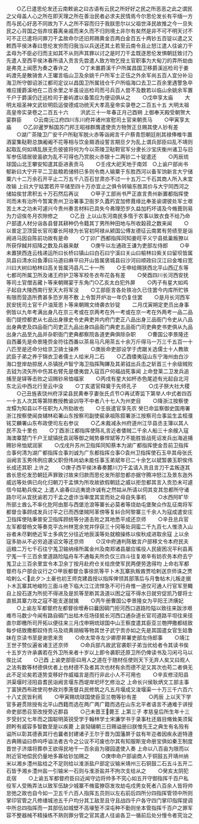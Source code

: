 <!-- { "loadSidebar": true } -->
　　○乙巳遣思伦发还云南敕谕之曰古语有云民之所好好之民之所恶恶之此之谓民之父母盖人心之所在即天理之所在善治民者必求夫民情焉今尔思伦发长有平缅一方而与民心好恶不同故为下人之所不容而归于我朕思尔以父祖世泽民故推之今一旦失民之心背国之俗弃坟暮离亲戚而来久而不归则境土非尔有矣然是非不可不明天讨不可不正已遣将问罪刀干孟故命尔还旧邦赐黄金百两白金百五十两钞五百锭以遣之又敕西平侯沐春曰思伦发穷而归我当以兵送还其土若至云南令且止怒江遣人往谕刀干孟毋为不臣必归而主如其不从则声其罪以讨之是时刀干孟既逐思伦发惧朝廷致讨乃先遣人至西平侯沐春所请入贡言先尝遣人致方物乞授土官职事为大甸刀的弄所劫由是弗克上闻愿为奏之春许之
　　○丁未置爵溪千户所属昌国卫移爵溪巡检司于姜屿渡先是散骑舍人王瓛言临山卫及余姚千户所军士正伍之外余军尚五百人宜分补沿海卫所守御诏浙江都司定议以昌国卫所属钱仓千户所临海口去卫二百余里遇警急卒难应援爵溪地在二百余里之半虽设巡检司而弓兵百人尝不及数若以临山余姚余军置千户于爵溪仍迁巡检司于姜屿渡以备策应为便诏俱从之
　　○戊申享太庙
　　大明太祖圣神文武钦明启运俊德成功统天大孝高皇帝实录卷之二百五十五
大明太祖高皇帝实录卷之二百五十六
　　洪武三十一年春正月己酉朔  上御奉天殿受朝贺大宴群臣
　　○云南沅江府四川东川府并诸州宣慰司土官来朝贡马
　　○甲寅享太庙
　　○乙卯暹罗斛国苏门邦王昭禄群膺遣使贡方物贺正旦赐其使人钞有差
　　○湖广茶陵卫广安千户所鞑军脱火赤等诣阙言千户蔡青怨朝廷削其禄俸椎牛置酒宴集鞑靼总旗阇阇不花等相与饮金屑酒设誓言期旦夕为乱上谓兵部臣曰乱不靖则起取乱何如靖乱朕无负彼彼将何为今以茶陵卫鞑靼官军分隶长沙宝庆衡州诸卫与旧军参伍错居彼虽欲为乱不可得也乃赏脱火赤银十二两钞二十锭遣还
　　○丙辰琉球国山北王攀安知遣其臣进表贡马
　　○壬戌大祀天地于南郊　○上谕户部尚书郁新曰大宁开平二卫盐粮若储偫已多则令商人输粟于东胜西河以备军饷新言大宁储粟六十二万余石开平止二万五千八百石甘肃亦不过一十五万二千石其商人所入未宜改输  上曰大宁姑罢若开平储至四十万亦宜止之俱令转输东胜其价与大宁同西河之储姑俟甘肃积五十万石然后再议
　　○甲子工部尚书严正直言贵州新置都指挥使司而未有治所今暂寓贵州卫治署事卫衙岁久蠹朽宜加修葺缘比奉圣谕谓彼处军士艰苦土木之功未可遽兴今贵州奏言材料已具失今弗理恐岁久益加朽坏请及今脩葺则易为力诏俟冬月农隙修之
　　○乙丑  上以山东河南民多惰于农事以致衣食不给乃命户部遣人材分诣各县督其耕种仍令籍其丁男所种田地与所收榖菽之数来闻
　　○以普定卫顶营长官司寨长阿禄为长官初阿禄从颍国公傅友德征云南累有劳绩至是诣阙进马因自陈前功故有是命
　　○丁卯广西都指挥同知姜旺平义宁县抵巢叛獠以所获俘馘并招降之数及兵器来献
　　○庚午以左通政王谦为吏部左侍郎
　　○辛未置狭西连云栈递运所曰长桥曰镇山曰白石曰宁溪曰关山曰榆林曰紫关曰留坝皆属凤县曰清水曰鱼潭曰马道曰麻平曰开山皆属褒城县曰沙河曰顺政曰汉江曰金堆曰宽川曰大树曰柏林曰高关皆属沔县凡二十一所
　　○壬申给赐狭西北平山西辽东等七都司所属卫所及诸王府护卫等军校冬衣布花各有差
　　○癸酉四川长河西安抚等司土官僧吉藏卜等来朝赐宴于东角门○乙亥太白犯外屏
　　○丙子有星大如鸡子起自大陵西南行至天大将军没
　　○工部臣言各处铁冶久已住罢今内库所贮铁有限而营造所费甚多恐岁用不敷  上令暂开炉冶一年仍复住罢
　　○是月长河西军民安抚司土官千户油笼思卜等来朝赐文绮袭衣钞锭
　　二月戊寅朔定吏员出身事例皆以九年考满出身凡在京三考或在京两考在外一考或在京一考在外两考一品二品衙门提控都吏从七品出身掾史令史典吏并内府门吏正八品出身三品衙门令史从八品出身典吏及四品衙门司吏正九品出身四品衙门典吏五品衙门司吏典吏书吏俱从九品出身六品至九品并杂职衙门吏典都察院各道吏典俱除杂职
　　○曹国公李景隆还自西蕃先是命景隆赍金符往西番以茶易马凡用茶五十余万斤得马一万三千五百一十八匹至是还命分给京卫骑士操养
　　○庚辰命吏部设学于虎踞关选儒士十人教故武臣子弟之养于锦衣卫者儒士人给米月二石
　　○乙酉倭夷寇山东宁海州由白沙海口登岸劫掠居人杀镇抚卢智宁海卫指挥陶鏎及其弟钺出兵击之斩首三十余级贼败去钺为流矢所中伤其右臂先是倭夷尝入寇百户何福战死事闻  上命登莱二卫发兵追捕至是铎等击败之诏赐钞帛恤福家
　　○丙戌有星大如杯赤色尾迹有光起自北河东北云中西北行至云中没
　　○丁亥遣官释奠于先师孔子
　　○戊子祭大社大稷
　　○己丑旌表饶州府浮梁县民黄奉亨妻张氏贞节○再试寄监下第举人中式者四百一十五人次其等第除教授教谕训导不中者八十七人为州吏目
　　○降浙江按察使龙镡为知县以不任职为人所劾故也
　　○壬辰遣官享先农  癸巳命监察御史国用署浙江按察使闻良辅林崧署山东按察司副使裴承祖陈叙署浙江按察司佥事监生孟桓濮铭艾麟署山东布政使司左右参议
　　○乙未裁减永州府道州江华县丞主簿以其人民不及十里也
　　○丁酉浙江都指挥使陈礼言近者倭贼二千余人船三十余艘入寇海澳寨楚门千户王斌镇抚袁润等御之贼势暴悍斌等力不能胜皆战死诏发兵出海追捕赐钞帛恤斌润家
　　○戊戌升苏州卫指挥同知蔡本为湖广都指挥使金吾前卫指挥佥事何清为湖广都指挥佥事刘诚为广东都指挥佥事○袁州卫指挥使石玉卒其母张氏诣阙言玉男伟例应袭父职但伟尚幼未能任事玉弟斌年已二十余乞以斌暂袭玉职俟伟长成还其职  上许之
　　○庚子西平侯沐春奏麓川刀干孟请入贡且言刀干孟叛逐其酋长思伦发恐朝廷声罪致讨故来归款而思伦发所部忽都亦据守腾冲怒江及景东迤外威远等处俱已向化归朝刀干孟惧为所攻故欲假朝廷之威以拒忽都其言入贡恐未可遽信今姑勒兵俟之  上遣人谕春曰远夷诡诈诚有之然姑从所请以伺其变其忽都所守诸路尔可从宜抚谕若刀干孟之虚诈当审度其宜而处之毋自失事机
　　○水西阿旷毕所部土酋么不率化犵阿由那与西堡沧浪等寨长必莫者等烧劫屯堡聚众作乱征南将军都督佥事顾成发兵讨平之已而西堡贼阿革傍等复紏合阿黎寨三千余人为寇成遣安庄卫指挥使陆秉普安卫指挥顾统等分道击败之其地悉平成还京师
　　○辛丑总兵官左军都督杨文等奏克平古州林宽余党并俘获三十冈等处洞蛮二千九百七人惟溃入山谷者未尽剿绝近军士多病乞分往近地辰溪等处就粮操练以俟秋成进取余寇  上以余寇多胁从不必穷追遂诏文等还京师
　　○汉中府通判陈敏言户部移文令本府民夫运粮二万七千石往宁羗卫输纳缘所属金州及南郑诸县屡应徭役人民疲困况平利县离宁羗一千三百余里道路险隘舟车不通每夫所负仅三四斗往复艰辛有妨农务本府去宁羗卫止三百余里宜令本卫余丁按月赴府仓关给庶使军民两便劳逸得均  上命右军都督府与户部会议行之○甲辰都督佥事徐凯等平卜木瓦寨执叛酋贾哈剌送京师诛之贾哈剌么＜此夕＞土豪也初王师克建昌授以指挥俾领其部落后与月鲁帖木儿叛走据卜木瓦寨其地峻险三面斗绝下临大江江流悍急不可行舟惟一道仅可通人行官军至輙自上投石遂为所扼不得进及是凯等至断其汲道以困之寇不得水日就穷促凯乃督将士直抵其寨力攻之寇不能支遂就擒
　　○丙午册曹国公李景隆女为平阳王济熿妃
　　○上谕左军都督府左都督徐增寿曰曩因碉门拒河西口道路险隘以致往来跋涉艰难市马数少今闻有路自碉门出枯木任场径抵长河西口通杂道长官司道路平坦往来径直尔即檄所司开拓以便往来三月戊申朔琉球国中山王察度遣其臣亚兰匏押撒都结致每步结致撒都奴侍贡马及琉黄胡椒等物其世子武宁贡亦如之先是其国遣女官生姑鲁妹在京读书至是谢恩来贡
　　○命太常寺左少卿廖昇署吏部左侍郎事
　　○靖江王世子赞仪遍省诸王还京师
　　○命兵部凡故武官袭职子弟当优给者令其读书俟十五岁方许承袭若在外卫所来者十岁以上即令袭职还原卫所仍俾读书及习闲弓马以俟比试
　　○己酉  上谕吏部臣曰用人之道在于随材任使则天下无弃人矣又曰观人之法有数等材德俱优者上也材德不及者其次也材有余而德不足又其次也苟二者俱无此不足论矣若逐势变移好作威福言是而行非此小人不可用也
　　○辛亥修泾阳县洪渠堰时泾阳县耆民诣阙言堰东西堤岸圯坏乞修治之  上命长兴侯耿炳文工部主事丁富狭西布政使司参政刘季箎督兵民修筑之凡五月堰成又浚堰渠一十万三千六百六十八丈民皆利焉
　　○甲寅赐琉球国使臣亚兰匏等钞有差
　　○丙辰  上以天下学官多避贯除授有北平山西籍而选在两广两广籍而选在山东北平者语言不通难于讲授命吏部悉召至改授旁近郡县
　　○己未晋王薨王  上第三子  孝慈皇后所生年十三岁受封又七年而之国聪明英锐受学于翰林学士宋濂学书于录事杜还眉目脩耸美须髯顾盻有威容多智数至是以疾薨  上哀恸辍朝三日赐谥册曰朕惟先王之典生有名殁有谥所以彰其德表其行也曩者封建诸子王尔于晋为国藩屏于兹有年迩者因疾永逝特遵古典赐谥曰恭呜呼谥法者古今之公议不可废也尔其有知服斯宠命册宝俱如秦王制度晋世子济熺将葬恭王欲得民地千一百余亩为寝园遣使入奏  上命以八百亩为限而以附近官地偿民仍量地多寡给钞加赐之
　　○庚申命户部谕商人于铜鼓五开靖州纳米以湘乡澧州盐给之不足则给以淮浙盐户部定议输米靖州三石铜鼓二石五斗五开二石皆予湘乡澧州盐一引输米一石则与淮浙盐并不拘次支给从之
　　○癸亥太阴犯氐宿
　　○上谕五军都督府臣曰近闻守边将帅多不究心如五开守御指挥千百户私役军人受贿弄法以致军伍缺少城寨不脩蛮獠窃发攻劫屯戍男女死者八百余人皆将帅怠弛之故也自今如一卫五千六百人指挥五员则以左右前后四所分四指挥管领中所则掌印官管之凡修缮城池五千户均分其工敌至且守且战四千户各守四门掌印指挥提调中所总四指挥而一其部伍如城壁不高壕堑不深屯种不勤则坐本管指挥千百户之罪军容不整器械不精操练不熟则罪分管之官其遣人往谕各卫一循前后处分慢令者究治之
